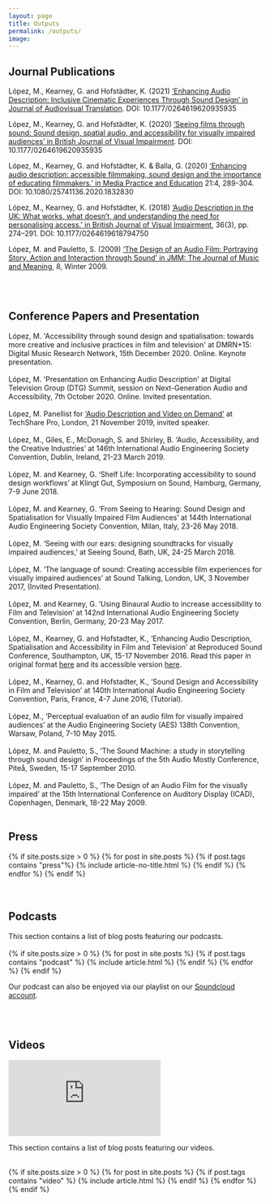 ```yaml
---
layout: page
title: Outputs
permalink: /outputs/
image: 
---
```


<head>
<style>
.page__info {
  max-width: 1024px;
  }
.page {
  max-width: 1024px;
}
</style>
</head>

## Journal Publications
<p>López, M., Kearney, G. and Hofstädter, K. (2021) <a href="https://jatjournal.org/index.php/jat/article/view/154">‘Enhancing Audio Description: Inclusive Cinematic Experiences Through Sound Design’ in Journal of Audiovisual Translation</a>. DOI: 10.1177/0264619620935935</p>
<p>López, M., Kearney, G. and Hofstädter, K. (2020) <a href="https://journals.sagepub.com/doi/full/10.1177/0264619620935935">‘Seeing films through sound: Sound design, spatial audio, and accessibility for visually impaired audiences’ in British Journal of Visual Impairment</a>. DOI: 10.1177/0264619620935935</p>
<p>López, M., Kearney, G. and Hofstädter, K. & Balla, G. (2020) <a href="https://www.tandfonline.com/doi/full/10.1080/25741136.2020.1832830">‘Enhancing audio description: accessible filmmaking, sound design and the importance of educating filmmakers.’ in Media Practice and Education</a> 21:4, 289-304. DOI: 10.1080/25741136.2020.1832830</p>
<p>López, M., Kearney, G. and Hofstädter, K. (2018) <a href="https://journals.sagepub.com/doi/10.1177/0264619618794750">‘Audio Description in the UK: What works, what doesn’t, and understanding the need for personalising access.’ in British Journal of Visual Impairment</a>, 36(3), pp. 274–291. DOI: 10.1177/0264619618794750</p>
<p>López, M. and Pauletto, S. (2009) <a href="https://www.semanticscholar.org/paper/The-Design-of-an-Audio-Film%3A-Portraying-Story%2C-and-Lopez-Pauletto/f0ab4f055dcee2f9a59dc07184e9175f4e0a7551">‘The Design of an Audio Film: Portraying Story, Action and Interaction through Sound’ in JMM: The Journal of Music and Meaning</a>, 8, Winter 2009.</p>
<br>
<br>

## Conference Papers and Presentation

López, M. 'Accessibility through sound design and spatialisation: towards more creative and inclusive practices in film and television' at DMRN+15: Digital Music Research Network, 15th December 2020. Online. Keynote presentation.
<br><br>
López, M. 'Presentation on Enhancing Audio Description' at Digital Television Group (DTG) Summit, session on Next-Generation Audio and Accessibility, 7th October 2020. Online. Invited presentation.
<br><br>
López, M. Panellist for <a href="https://www.youtube.com/watch?time_continue=1&v=8H8qWKExLcc&feature=emb_logo">‘Audio Description and Video on Demand'</a> at TechShare Pro, London, 21 November 2019, invited speaker.
<br><br>
López, M., Giles, E., McDonagh, S. and Shirley, B. ‘Audio, Accessibility, and the Creative Industries’ at 146th International Audio Engineering Society Convention, Dublin, Ireland, 21-23 March 2019.
<br><br>
López, M. and Kearney, G. ‘Shelf Life: Incorporating accessibility to sound design workflows’ at Klingt Gut, Symposium on Sound, Hamburg, Germany, 7-9 June 2018.
<br><br>
López, M. and Kearney, G. ‘From Seeing to Hearing: Sound Design and Spatialisation for Visually Impaired Film Audiences’ at 144th International Audio Engineering Society Convention, Milan, Italy, 23-26 May 2018.
<br><br>
López, M. ‘Seeing with our ears: designing soundtracks for visually impaired audiences,’ at Seeing Sound, Bath, UK, 24-25 March 2018.
<br><br>
López, M. ‘The language of sound: Creating accessible film experiences for visually impaired audiences’ at Sound Talking, London, UK, 3 November 2017, (Invited Presentation).
<br><br>
López, M. and Kearney, G. ‘Using Binaural Audio to increase accessibility to Film and Television’ at 142nd International Audio Engineering Society Convention, Berlin, Germany, 20-23 May 2017.
<br><br>
López, M., Kearney, G. and Hofstadter, K., ‘Enhancing Audio Description, Spatialisation and Accessibility in Film and Television’ at Reproduced Sound Conference, Southampton, UK, 15-17 November 2016. Read this paper in original format <a href="../assets/docs/papers/RS2016-paper-Lopez-et-al.pdf"> here</a> and its accessible version <a href="../assets/docs/papers/RS2016-paper-Lopez-et-al_accessible.pdf"> here</a>.
<br><br>
López, M., Kearney, G. and Hofstadter, K., ‘Sound Design and Accessibility in Film and Television’ at 140th International Audio Engineering Society Convention, Paris, France, 4-7 June 2016, (Tutorial).
<br><br>
López, M., ‘Perceptual evaluation of an audio film for visually impaired audiences’ at the Audio Engineering Society (AES) 138th Convention, Warsaw, Poland, 7-10 May 2015.
<br><br>
López, M. and Pauletto, S., ‘The Sound Machine: a study in storytelling through sound design’ in Proceedings of the 5th Audio Mostly Conference, Piteå, Sweden, 15-17 September 2010.
<br><br>
López, M. and Pauletto, S., ‘The Design of an Audio Film for the visually impaired’ at the 15th International Conference on Auditory Display (ICAD), Copenhagen, Denmark, 18-22 May 2009.
<br><br>

## Press
<div class="container">
  <div class="row animate">
    {% if site.posts.size > 0 %}
      {% for post in site.posts %}
        {% if post.tags contains "press"%}
        {% include article-no-title.html %}
         {% endif %}
      {% endfor %}
    {% endif %}
  </div>
</div>
<br>
<br>

## Podcasts
<div class="container">
This section contains a list of blog posts featuring our podcasts.
<br>
<br>
  <div class="row animate">
    {% if site.posts.size > 0 %}
      {% for post in site.posts %}
        {% if post.tags contains "podcast" %}
        {% include article.html %}
         {% endif %}
      {% endfor %}
    {% endif %}
     <p>Our podcast can also be enjoyed via our playlist on our <a href="https://soundcloud.com/user-351945045">Soundcloud account</a>.</p>
  </div>
</div>
<br>
<br>

## Videos
<div class="container">
<article class="post">
<div class="post__content">
<p><iframe title="EAD introduction video." src="https://www.youtube.com/embed/JkbhY-Q8reI" loading="lazy" frameborder="0" allowfullscreen></iframe></p>
</div>
</article>

This section contains a list of blog posts featuring our videos.
<br><br>
  <div class="row animate">
    {% if site.posts.size > 0 %}
      {% for post in site.posts %}
        {% if post.tags contains "video" %}
        {% include article.html %}
         {% endif %}
      {% endfor %}
    {% endif %}
  </div>
</div>

